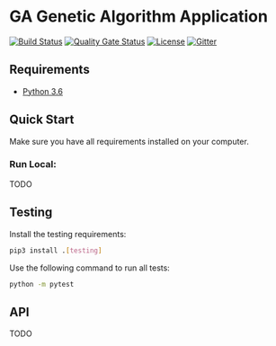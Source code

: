 # GA Genetic Algorithm Application
[![Build Status](https://github.com/platiagro/GA/workflows/Python%20application/badge.svg)](https://github.com/platiagro/GA/actions?query=workflow%3A%22Python+application%22)
[![Quality Gate Status](https://sonarcloud.io/api/project_badges/measure?project=platiagro_GA&metric=alert_status)](https://sonarcloud.io/dashboard?id=platiagro_GA)
[![License](https://img.shields.io/badge/License-Apache%202.0-blue.svg)](https://opensource.org/licenses/Apache-2.0)
[![Gitter](https://badges.gitter.im/platiagro/community.svg)](https://gitter.im/platiagro/community?utm_source=badge&utm_medium=badge&utm_campaign=pr-badge)

## Requirements

- [Python 3.6](https://www.python.org/downloads/)

## Quick Start

Make sure you have all requirements installed on your computer.

### Run Local:
TODO

## Testing

Install the testing requirements:

```bash
pip3 install .[testing]
```

Use the following command to run all tests:

```bash
python -m pytest
```

## API
TODO
